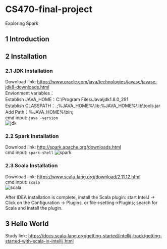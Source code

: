 # CS470-final-project
Exploring Spark
## 1 Introduction

## 2 Installation
### 2.1 JDK Installation
Download link: https://www.oracle.com/java/technologies/javase/javase-jdk8-downloads.html  
Envionment variables：  
Establish JAVA_HOME：C:\Program Files\Java\jdk1.8.0_291  
Establish CLASSPATH：.;%JAVA_HOME%\lib;%JAVA_HOME%\lib\tools.jar  
Add Path：%JAVA_HOME%\bin;  
cmd input: `java -version`  
![jdk](https://user-images.githubusercontent.com/78562542/115888264-4e86e100-a485-11eb-9507-777b0d232b41.png)


### 2.2 Spark Installation
Download link: http://spark.apache.org/downloads.html  
cmd input: `spark-shell`
![spark](https://user-images.githubusercontent.com/78562542/115888944-0e742e00-a486-11eb-968a-3af433b1f9d8.png)



### 2.3 Scala Installation
Download link: https://www.scala-lang.org/download/2.11.12.html  
cmd input: `scala`  
![scala](https://user-images.githubusercontent.com/78562542/115888974-192ec300-a486-11eb-9513-ae9bfd441c3c.png)


After IDEA installation is complete, install the Scala plugin: start IntelJ ->
Click on the Configuration -> Plugins, or file->setting->Plugins;
search for Scala and install the plugin.  

## 3 Hello World
Study link: https://docs.scala-lang.org/getting-started/intellij-track/getting-started-with-scala-in-intellij.html
